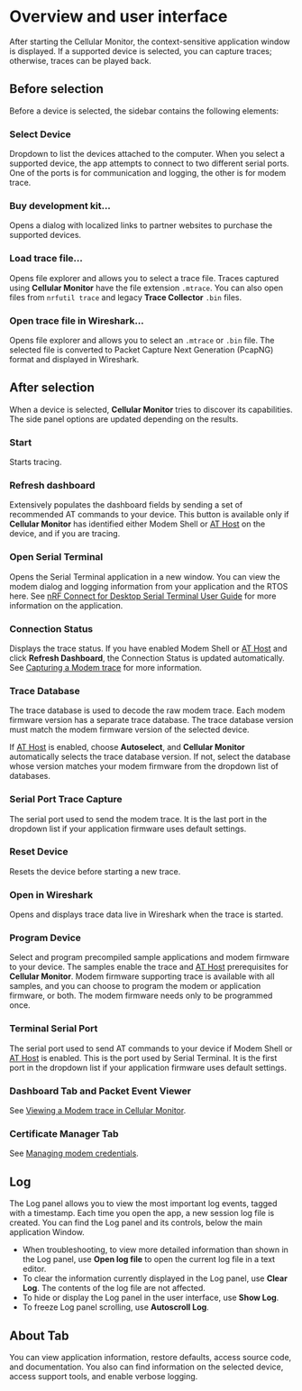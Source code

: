 # Overview and user interface

After starting the Cellular Monitor, the context-sensitive application window is displayed. If a supported device is selected, you can capture traces; otherwise, traces can be played back.

## Before selection

Before a device is selected, the sidebar contains the following elements:

### Select Device

Dropdown to list the devices attached to the computer. When you select a supported device, the app attempts to connect to two different serial ports. One of the ports is for communication and logging, the other is for modem trace.

### Buy development kit...

Opens a dialog with localized links to partner websites to purchase the supported devices.

### Load trace file...

Opens file explorer and allows you to select a trace file. Traces captured using **Cellular Monitor** have the file extension `.mtrace`. You can also open files from `nrfutil trace` and legacy **Trace Collector** `.bin` files.

### Open trace file in Wireshark...

Opens file explorer and allows you to select an `.mtrace` or `.bin` file. The selected file is converted to Packet Capture Next Generation (PcapNG) format and displayed in Wireshark.

## After selection

When a device is selected, **Cellular Monitor** tries to discover its capabilities. The side panel options are updated depending on the results.

### Start

Starts tracing.

### Refresh dashboard

Extensively populates the dashboard fields by sending a set of recommended AT commands to your device. This button is available only if **Cellular Monitor** has identified either Modem Shell or [AT Host](https://docs.nordicsemi.com/bundle/ncs-latest/page/nrf/index.html) on the device, and if you are tracing.

### Open Serial Terminal

Opens the Serial Terminal application in a new window. You can view the modem dialog and logging information from your application and the RTOS here. See [nRF Connect for Desktop Serial Terminal User Guide](lhttps://docs.nordicsemi.com/bundle/nrf-connect-serial-terminal/page/index.html) for more information on the application.

### Connection Status

Displays the trace status. If you have enabled Modem Shell or [AT Host](https://docs.nordicsemi.com/bundle/ncs-latest/page/nrf/index.html) and click **Refresh Dashboard**, the Connection Status is updated automatically. See [Capturing a Modem trace](./capturing.md) for more information.

### Trace Database

The trace database is used to decode the raw modem trace. Each modem firmware version has a separate trace database. The trace database version must match the modem firmware version of the selected device.

If [AT Host](https://docs.nordicsemi.com/bundle/ncs-latest/page/nrf/index.html) is enabled, choose **Autoselect**, and **Cellular Monitor** automatically selects the trace database version. If not, select the database whose version matches your modem firmware from the dropdown list of databases.

### Serial Port Trace Capture

The serial port used to send the modem trace. It is the last port in the dropdown list if your application firmware uses default settings.

### Reset Device

Resets the device before starting a new trace.

### Open in Wireshark

Opens and displays trace data live in Wireshark when the trace is started.

### Program Device

Select and program precompiled sample applications and modem firmware to your device. The samples enable the trace and [AT Host](https://docs.nordicsemi.com/bundle/ncs-latest/page/nrf/index.html) prerequisites for **Cellular Monitor**. Modem firmware supporting trace is available with all samples, and you can choose to program the modem or application firmware, or both. The modem firmware needs only to be programmed once.

### Terminal Serial Port

The serial port used to send AT commands to your device if Modem Shell or [AT Host](https://docs.nordicsemi.com/bundle/ncs-latest/page/nrf/index.html) is enabled. This is the port used by Serial Terminal. It is the first port in the dropdown list if your application firmware uses default settings.

### Dashboard Tab and Packet Event Viewer

See [Viewing a Modem trace in Cellular Monitor](./viewing.md).

### Certificate Manager Tab

See [Managing modem credentials](./managing_credentials.md).

## Log

The Log panel allows you to view the most important log events, tagged with a timestamp. Each time you open the app, a new session log file is created. You can find the Log panel and its controls, below the main application Window.

- When troubleshooting, to view more detailed information than shown in the Log panel, use **Open log file** to open the current log file in a text editor.
- To clear the information currently displayed in the Log panel, use **Clear Log**. The contents of the log file are not affected.
- To hide or display the Log panel in the user interface, use **Show Log**.
- To freeze Log panel scrolling, use **Autoscroll Log**.

## About Tab

You can view application information, restore defaults, access source code, and documentation. You also can find information on the selected device, access support tools, and enable verbose logging.